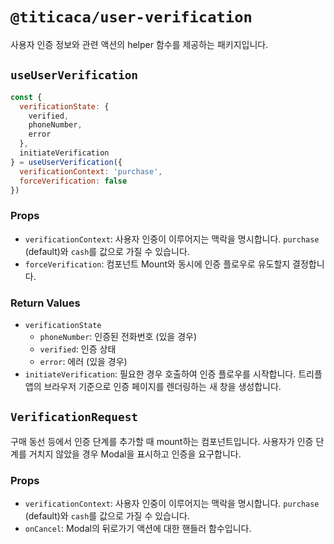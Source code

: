 # `@titicaca/user-verification`

사용자 인증 정보와 관련 액션의 helper 함수를 제공하는 패키지입니다.

## `useUserVerification`

```js
const {
  verificationState: {
    verified,
    phoneNumber,
    error
  },
  initiateVerification
} = useUserVerification({
  verificationContext: 'purchase',
  forceVerification: false
})
```

### Props

  - `verificationContext`: 사용자 인중이 이루어지는 맥락을 명시합니다.
  `purchase` (default)와 `cash`를 값으로 가질 수 있습니다.
  - `forceVerification`: 컴포넌트 Mount와 동시에 인증 플로우로 유도할지
  결정합니다.

### Return Values

  - `verificationState`
    - `phoneNumber`: 인증된 전화번호 (있을 경우)
    - `verified`: 인증 상태
    - `error`: 에러 (있을 경우)
  - `initiateVerification`: 필요한 경우 호출하여 인증 플로우를 시작합니다.
  트리플 앱의 브라우저 기준으로 인증 페이지를 렌더링하는 새 창을 생성합니다.

## `VerificationRequest`

구매 동선 등에서 인증 단계를 추가할 때 mount하는 컴포넌트입니다. 사용자가
인증 단계를 거치지 않았을 경우 Modal을 표시하고 인증을 요구합니다.

### Props

  - `verificationContext`: 사용자 인중이 이루어지는 맥락을 명시합니다.
  `purchase` (default)와 `cash`를 값으로 가질 수 있습니다.
  - `onCancel`: Modal의 뒤로가기 액션에 대한 핸들러 함수입니다.
